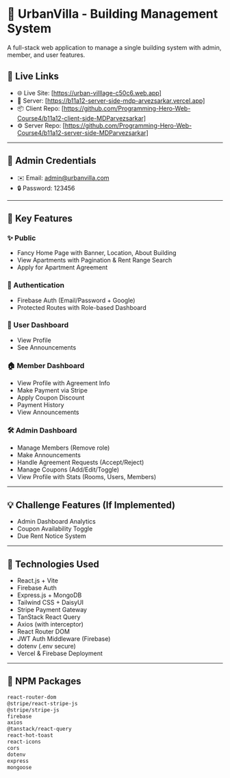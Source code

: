 # 🏢 UrbanVilla - Building Management System

A full-stack web application to manage a single building system with admin, member, and user features.

## 🔗 Live Links

- 🌐 Live Site: [https://urban-villlage-c50c6.web.app]
- 🔧 Server: [https://b11a12-server-side-mdp-arvezsarkar.vercel.app]
- 📦 Client Repo: [https://github.com/Programming-Hero-Web-Course4/b11a12-client-side-MDParvezsarkar]
- ⚙️ Server Repo: [https://github.com/Programming-Hero-Web-Course4/b11a12-server-side-MDParvezsarkar]

---

## 👥 Admin Credentials

- ✉️ Email: admin@urbanvilla.com  
- 🔒 Password: 123456

---

## 🧩 Key Features

### ✨ Public
- Fancy Home Page with Banner, Location, About Building
- View Apartments with Pagination & Rent Range Search
- Apply for Apartment Agreement

### 🔐 Authentication
- Firebase Auth (Email/Password + Google)
- Protected Routes with Role-based Dashboard

### 👤 User Dashboard
- View Profile
- See Announcements

### 🏠 Member Dashboard
- View Profile with Agreement Info
- Make Payment via Stripe
- Apply Coupon Discount
- Payment History
- View Announcements

### 🛠️ Admin Dashboard
- Manage Members (Remove role)
- Make Announcements
- Handle Agreement Requests (Accept/Reject)
- Manage Coupons (Add/Edit/Toggle)
- View Profile with Stats (Rooms, Users, Members)

---

## 💡 Challenge Features (If Implemented)
- Admin Dashboard Analytics
- Coupon Availability Toggle
- Due Rent Notice System

---

## 🧪 Technologies Used

- React.js + Vite
- Firebase Auth
- Express.js + MongoDB
- Tailwind CSS + DaisyUI
- Stripe Payment Gateway
- TanStack React Query
- Axios (with interceptor)
- React Router DOM
- JWT Auth Middleware (Firebase)
- dotenv (.env secure)
- Vercel & Firebase Deployment

---

## 📂 NPM Packages

```bash
react-router-dom  
@stripe/react-stripe-js  
@stripe/stripe-js  
firebase  
axios  
@tanstack/react-query  
react-hot-toast  
react-icons    
cors  
dotenv  
express  
mongoose  
